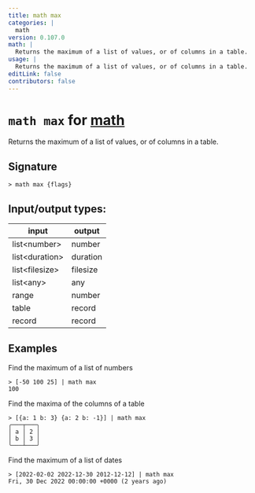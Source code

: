 ```yaml
---
title: math max
categories: |
  math
version: 0.107.0
math: |
  Returns the maximum of a list of values, or of columns in a table.
usage: |
  Returns the maximum of a list of values, or of columns in a table.
editLink: false
contributors: false
---
```

<!-- This file is automatically generated. Please edit the command in https://github.com/nushell/nushell instead. -->

# `math max` for [math](/commands/categories/math.md)

<div class='command-title'>Returns the maximum of a list of values, or of columns in a table.</div>

## Signature

```> math max {flags} ```


## Input/output types:

| input          | output   |
| -------------- | -------- |
| list&lt;number&gt;   | number   |
| list&lt;duration&gt; | duration |
| list&lt;filesize&gt; | filesize |
| list&lt;any&gt;      | any      |
| range          | number   |
| table          | record   |
| record         | record   |
## Examples

Find the maximum of a list of numbers
```nu
> [-50 100 25] | math max
100
```

Find the maxima of the columns of a table
```nu
> [{a: 1 b: 3} {a: 2 b: -1}] | math max
╭───┬───╮
│ a │ 2 │
│ b │ 3 │
╰───┴───╯
```

Find the maximum of a list of dates
```nu
> [2022-02-02 2022-12-30 2012-12-12] | math max
Fri, 30 Dec 2022 00:00:00 +0000 (2 years ago)
```
